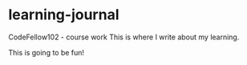# learning-journal
CodeFellow102 - course work
This is where I write about my learning.

This is going to be fun!


